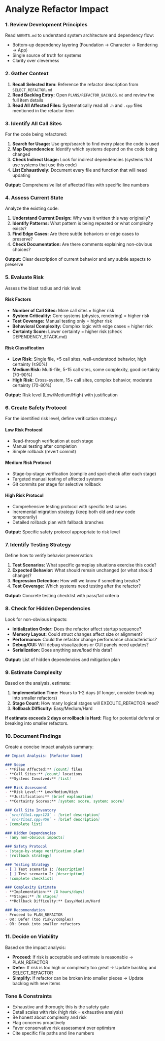# Analyze Refactor Impact

### 1. Review Development Principles

Read `AGENTS.md` to understand system architecture and dependency flow:
- Bottom-up dependency layering (Foundation → Character → Rendering → App)
- Single source of truth for systems
- Clarity over cleverness

### 2. Gather Context

1. **Recall Selected Item:** Reference the refactor description from `SELECT_REFACTOR.md`
2. **Read Backlog Entry:** Open `PLANS/REFACTOR_BACKLOG.md` and review the full item details
3. **Read All Affected Files:** Systematically read all `.h` and `.cpp` files mentioned in the refactor item

### 3. Identify All Call Sites

For the code being refactored:

1. **Search for Usage:** Use grep/search to find every place the code is used
2. **Map Dependencies:** Identify which systems depend on the code being changed
3. **Check Indirect Usage:** Look for indirect dependencies (systems that use systems that use this code)
4. **List Exhaustively:** Document every file and function that will need updating

**Output:** Comprehensive list of affected files with specific line numbers

### 4. Assess Current State

Analyze the existing code:

1. **Understand Current Design:** Why was it written this way originally?
2. **Identify Patterns:** What pattern is being repeated or what complexity exists?
3. **Find Edge Cases:** Are there subtle behaviors or edge cases to preserve?
4. **Check Documentation:** Are there comments explaining non-obvious choices?

**Output:** Clear description of current behavior and any subtle aspects to preserve

### 5. Evaluate Risk

Assess the blast radius and risk level:

#### Risk Factors
- **Number of Call Sites:** More call sites = higher risk
- **System Criticality:** Core systems (physics, rendering) = higher risk
- **Test Coverage:** Manual testing only = higher risk
- **Behavioral Complexity:** Complex logic with edge cases = higher risk
- **Certainty Score:** Lower certainty = higher risk (check DEPENDENCY_STACK.md)

#### Risk Classification
- **Low Risk:** Single file, <5 call sites, well-understood behavior, high certainty (≥90%)
- **Medium Risk:** Multi-file, 5-15 call sites, some complexity, good certainty (70-90%)
- **High Risk:** Cross-system, 15+ call sites, complex behavior, moderate certainty (70-80%)

**Output:** Risk level (Low/Medium/High) with justification

### 6. Create Safety Protocol

For the identified risk level, define verification strategy:

#### Low Risk Protocol
- Read-through verification at each stage
- Manual testing after completion
- Simple rollback (revert commit)

#### Medium Risk Protocol
- Stage-by-stage verification (compile and spot-check after each stage)
- Targeted manual testing of affected systems
- Git commits per stage for selective rollback

#### High Risk Protocol
- Comprehensive testing protocol with specific test cases
- Incremental migration strategy (keep both old and new code temporarily)
- Detailed rollback plan with fallback branches

**Output:** Specific safety protocol appropriate to risk level

### 7. Identify Testing Strategy

Define how to verify behavior preservation:

1. **Test Scenarios:** What specific gameplay situations exercise this code?
2. **Expected Behavior:** What should remain unchanged (or what should change)?
3. **Regression Detection:** How will we know if something breaks?
4. **Test Coverage:** Which systems need testing after the refactor?

**Output:** Concrete testing checklist with pass/fail criteria

### 8. Check for Hidden Dependencies

Look for non-obvious impacts:

- **Initialization Order:** Does the refactor affect startup sequence?
- **Memory Layout:** Could struct changes affect size or alignment?
- **Performance:** Could the refactor change performance characteristics?
- **Debug/GUI:** Will debug visualizations or GUI panels need updates?
- **Serialization:** Does anything save/load this data?

**Output:** List of hidden dependencies and mitigation plan

### 9. Estimate Complexity

Based on the analysis, estimate:

1. **Implementation Time:** Hours to 1-2 days (if longer, consider breaking into smaller refactors)
2. **Stage Count:** How many logical stages will EXECUTE_REFACTOR need?
3. **Rollback Difficulty:** Easy/Medium/Hard

**If estimate exceeds 2 days or rollback is Hard:** Flag for potential deferral or breaking into smaller refactors.

### 10. Document Findings

Create a concise impact analysis summary:

```markdown
## Impact Analysis: [Refactor Name]

### Scope
- **Files Affected:** [count] files
- **Call Sites:** [count] locations
- **Systems Involved:** [list]

### Risk Assessment
- **Risk Level:** Low/Medium/High
- **Justification:** [brief explanation]
- **Certainty Scores:** [system: score, system: score]

### Call Site Inventory
- `src/file1.cpp:123` - [brief description]
- `src/file2.cpp:456` - [brief description]
- [complete list]

### Hidden Dependencies
- [any non-obvious impacts]

### Safety Protocol
- [stage-by-stage verification plan]
- [rollback strategy]

### Testing Strategy
- [ ] Test scenario 1: [description]
- [ ] Test scenario 2: [description]
- [complete checklist]

### Complexity Estimate
- **Implementation:** [X hours/days]
- **Stages:** [N stages]
- **Rollback Difficulty:** Easy/Medium/Hard

### Recommendation
- Proceed to PLAN_REFACTOR
- OR: Defer (too risky/complex)
- OR: Break into smaller refactors
```

### 11. Decide on Viability

Based on the impact analysis:

- **Proceed:** If risk is acceptable and estimate is reasonable → PLAN_REFACTOR
- **Defer:** If risk is too high or complexity too great → Update backlog and SELECT_REFACTOR
- **Simplify:** If refactor can be broken into smaller pieces → Update backlog with new items

### Tone & Constraints

- Exhaustive and thorough; this is the safety gate
- Detail scales with risk (high risk = exhaustive analysis)
- Be honest about complexity and risk
- Flag concerns proactively
- Favor conservative risk assessment over optimism
- Cite specific file paths and line numbers
